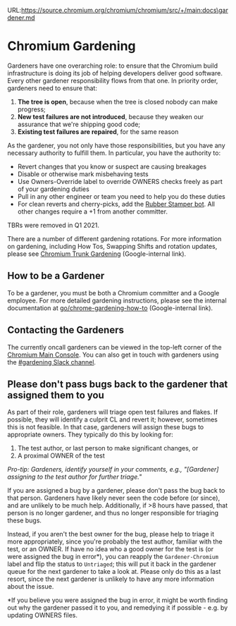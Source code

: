 URL:https://source.chromium.org/chromium/chromium/src/+/main:docs\gardener.md
# Chromium Gardening

Gardeners have one overarching role: to ensure that the Chromium build
infrastructure is doing its job of helping developers deliver good software.
Every other gardener responsibility flows from that one. In priority order,
gardeners need to ensure that:

1. **The tree is open**, because when the tree is closed nobody can make
   progress;
2. **New test failures are not introduced**, because they weaken our assurance
   that we're shipping good code;
3. **Existing test failures are repaired**, for the same reason

As the gardener, you not only have those responsibilities, but you have any
necessary authority to fulfill them. In particular, you have the authority to:

* Revert changes that you know or suspect are causing breakages
* Disable or otherwise mark misbehaving tests
* Use Owners-Override label to override OWNERS checks freely as part of your
  gardening duties
* Pull in any other engineer or team you need to help you do these duties
* For clean reverts and cherry-picks, add the
  [Rubber Stamper bot](code_reviews.md#automated-code_review). All other
  changes require a +1 from another committer.

TBRs were removed in Q1 2021.

There are a number of different gardening rotations. For more information on
gardening, including How Tos, Swapping Shifts and rotation updates, please see
[Chromium Trunk Gardening](https://goto.google.com/chrome-gardening)
(Google-internal link).

## How to be a Gardener

To be a gardener, you must be both a Chromium committer and a Google employee.
For more detailed gardening instructions, please see the internal documentation
at
[go/chrome-gardening-how-to](https://goto.google.com/chrome-gardening-how-to)
(Google-internal link).

## Contacting the Gardeners

The currently oncall gardeners can be viewed in the top-left corner of the
[Chromium Main Console](https://ci.chromium.org/p/chromium/g/main/console). You
can also get in touch with gardeners using the
[#gardening Slack channel](https://chromium.slack.com/messages/CGJ5WKRUH/).

## Please don't pass bugs back to the gardener that assigned them to you
As part of their role, gardeners will triage open test failures and flakes. If
possible, they will identify a culprit CL and revert it; however, sometimes this
is not feasible. In that case, gardeners will assign these bugs to appropriate
owners. They typically do this by looking for:

1. The test author, or last person to make significant changes, or
2. A proximal OWNER of the test

_Pro-tip: Gardeners, identify yourself in your comments, e.g., "[Gardener]
assigning to the test author for further triage."_

If you are assigned a bug by a gardener, please don't pass the bug back to that
person. Gardeners have likely never seen the code before (or since), and are
unlikely to be much help. Additionally, if >8 hours have passed, that person is
no longer gardener, and thus no longer responsible for triaging these bugs.

Instead, if you aren't the best owner for the bug, please help to triage it
more appropriately, since you're probably the test author, familiar with the
test, or an OWNER. If have no idea who a good owner for the test is (or were
assigned the bug in error\*), you can reapply the `Gardener-Chromium` label and
flip the status to `Untriaged`; this will put it back in the gardener queue for
the next gardener to take a look at. Please only do this as a last resort, since
the next gardener is unlikely to have any more information about the issue.

\*If you believe you were assigned the bug in error, it might be worth finding
out why the gardener passed it to you, and remedying it if possible - e.g. by
updating OWNERS files.
